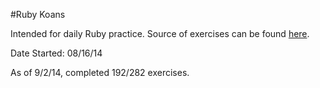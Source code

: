 #Ruby Koans

Intended for daily Ruby practice. Source of exercises can be found [here](http://rubykoans.com/).

Date Started: 08/16/14

As of 9/2/14, completed 192/282 exercises.
